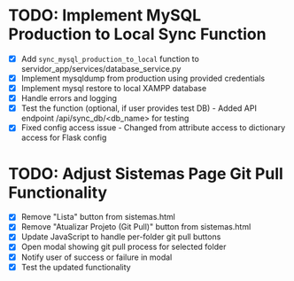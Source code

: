 # TODO: Implement MySQL Production to Local Sync Function

- [x] Add `sync_mysql_production_to_local` function to servidor_app/services/database_service.py
- [x] Implement mysqldump from production using provided credentials
- [x] Implement mysql restore to local XAMPP database
- [x] Handle errors and logging
- [x] Test the function (optional, if user provides test DB) - Added API endpoint /api/sync_db/<db_name> for testing
- [x] Fixed config access issue - Changed from attribute access to dictionary access for Flask config

# TODO: Adjust Sistemas Page Git Pull Functionality

- [x] Remove "Lista" button from sistemas.html
- [x] Remove "Atualizar Projeto (Git Pull)" button from sistemas.html
- [x] Update JavaScript to handle per-folder git pull buttons
- [x] Open modal showing git pull process for selected folder
- [x] Notify user of success or failure in modal
- [x] Test the updated functionality
